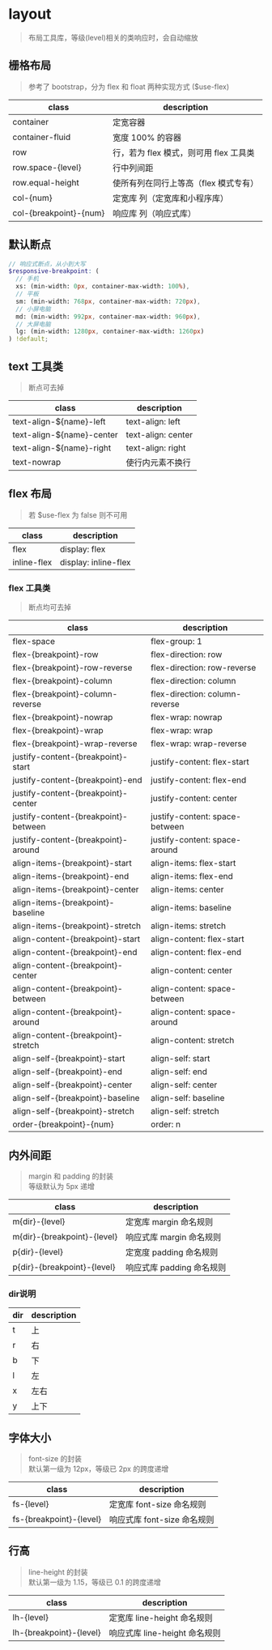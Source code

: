 # layout
> 布局工具库，等级(level)相关的类响应时，会自动缩放

## 栅格布局
> 参考了 bootstrap，分为 flex 和 float 两种实现方式 ($use-flex)

 class                       | description
 ----------------------      | ---------------------
 container                   | 定宽容器
 container-fluid             | 宽度 100% 的容器
 row                         | 行，若为 flex 模式，则可用 flex 工具类
 row.space-{level}           | 行中列间距
 row.equal-height            | 使所有列在同行上等高（flex 模式专有）
 col-{num}                   | 定宽库 列（定宽库和小程序库）
 col-{breakpoint}-{num}      | 响应库 列（响应式库）

## 默认断点
```scss
// 响应式断点，从小到大写
$responsive-breakpoint: (
  // 手机
  xs: (min-width: 0px, container-max-width: 100%),
  // 平板
  sm: (min-width: 768px, container-max-width: 720px),
  // 小屏电脑
  md: (min-width: 992px, container-max-width: 960px),
  // 大屏电脑
  lg: (min-width: 1280px, container-max-width: 1260px)
) !default;
```

## text 工具类
> 断点可去掉

 class                       | description
 ----------------------      | ---------------------
 text-align-${name}-left     | text-align: left
 text-align-${name}-center   | text-align: center
 text-align-${name}-right    | text-align: right
 text-nowrap                 | 使行内元素不换行

## flex 布局
> 若 $use-flex 为 false 则不可用

 class                       | description
 ----------------------      | ---------------------
 flex                        | display: flex
 inline-flex                 | display: inline-flex

### flex 工具类
> 断点均可去掉

 class                                | description
 -----------------------------------  | ---------------------
 flex-space                           | flex-group: 1
 flex-{breakpoint}-row                | flex-direction: row
 flex-{breakpoint}-row-reverse        | flex-direction: row-reverse
 flex-{breakpoint}-column             | flex-direction: column
 flex-{breakpoint}-column-reverse     | flex-direction: column-reverse
 flex-{breakpoint}-nowrap             | flex-wrap: nowrap
 flex-{breakpoint}-wrap               | flex-wrap: wrap
 flex-{breakpoint}-wrap-reverse       | flex-wrap: wrap-reverse
 justify-content-{breakpoint}-start   | justify-content: flex-start
 justify-content-{breakpoint}-end     | justify-content: flex-end
 justify-content-{breakpoint}-center  | justify-content: center
 justify-content-{breakpoint}-between | justify-content: space-between
 justify-content-{breakpoint}-around  | justify-content: space-around
 align-items-{breakpoint}-start       | align-items: flex-start
 align-items-{breakpoint}-end         | align-items: flex-end
 align-items-{breakpoint}-center      | align-items: center
 align-items-{breakpoint}-baseline    | align-items: baseline
 align-items-{breakpoint}-stretch     | align-items: stretch
 align-content-{breakpoint}-start     | align-content: flex-start
 align-content-{breakpoint}-end       | align-content: flex-end
 align-content-{breakpoint}-center    | align-content: center
 align-content-{breakpoint}-between   | align-content: space-between
 align-content-{breakpoint}-around    | align-content: space-around
 align-content-{breakpoint}-stretch   | align-content: stretch
 align-self-{breakpoint}-start        | align-self: start
 align-self-{breakpoint}-end          | align-self: end
 align-self-{breakpoint}-center       | align-self: center
 align-self-{breakpoint}-baseline     | align-self: baseline
 align-self-{breakpoint}-stretch      | align-self: stretch
 order-{breakpoint}-{num}             | order: n

## 内外间距
> margin 和 padding 的封装 <br/>
> 等级默认为 5px 递增

 class                        | description
 ---------------------------- | -------------------------------------
 m{dir}-{level}               | 定宽库 margin 命名规则
 m{dir}-{breakpoint}-{level}  | 响应式库 margin 命名规则
 p{dir}-{level}               | 定宽度 padding 命名规则
 p{dir}-{breakpoint}-{level}  | 响应式库 padding 命名规则

### dir说明

 dir | description
 --- | -----------
 t   | 上
 r   | 右
 b   | 下
 l   | 左
 x   | 左右
 y   | 上下

## 字体大小
> font-size 的封装 <br/>
> 默认第一级为 12px，等级已 2px 的跨度递增

 class                   | description
 ----------------------- | -------------------------------------
 fs-{level}              | 定宽库 font-size 命名规则
 fs-{breakpoint}-{level} | 响应式库 font-size 命名规则

## 行高
> line-height 的封装 <br/>
> 默认第一级为 1.15，等级已 0.1 的跨度递增

 class                   | description
 ----------------------- | -------------------------------------
 lh-{level}              | 定宽库 line-height 命名规则
 lh-{breakpoint}-{level} | 响应式库 line-height 命名规则